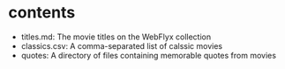 # contents

* titles.md: The movie titles on the WebFlyx collection
* classics.csv: A comma-separated list of calssic movies
* quotes: A directory of files containing memorable quotes from movies
